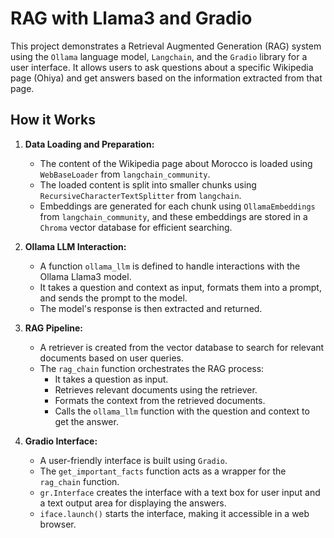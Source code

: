 # RAG with Llama3 and Gradio

This project demonstrates a Retrieval Augmented Generation (RAG) system using the `Ollama` language model, `Langchain`, and the `Gradio` library for a user interface. It allows users to ask questions about a specific Wikipedia page (Ohiya) and get answers based on the information extracted from that page.

## How it Works

1. **Data Loading and Preparation:**
   - The content of the Wikipedia page about Morocco is loaded using `WebBaseLoader` from `langchain_community`.
   - The loaded content is split into smaller chunks using `RecursiveCharacterTextSplitter` from `langchain`.
   - Embeddings are generated for each chunk using `OllamaEmbeddings` from `langchain_community`, and these embeddings are stored in a `Chroma` vector database for efficient searching.

2. **Ollama LLM Interaction:**
   - A function `ollama_llm` is defined to handle interactions with the Ollama Llama3 model. 
   - It takes a question and context as input, formats them into a prompt, and sends the prompt to the model.
   - The model's response is then extracted and returned.

3. **RAG Pipeline:**
   - A retriever is created from the vector database to search for relevant documents based on user queries.
   - The `rag_chain` function orchestrates the RAG process:
      - It takes a question as input.
      - Retrieves relevant documents using the retriever.
      - Formats the context from the retrieved documents.
      - Calls the `ollama_llm` function with the question and context to get the answer.

4. **Gradio Interface:**
   - A user-friendly interface is built using `Gradio`.
   - The `get_important_facts` function acts as a wrapper for the `rag_chain` function.
   - `gr.Interface` creates the interface with a text box for user input and a text output area for displaying the answers.
   - `iface.launch()` starts the interface, making it accessible in a web browser.

